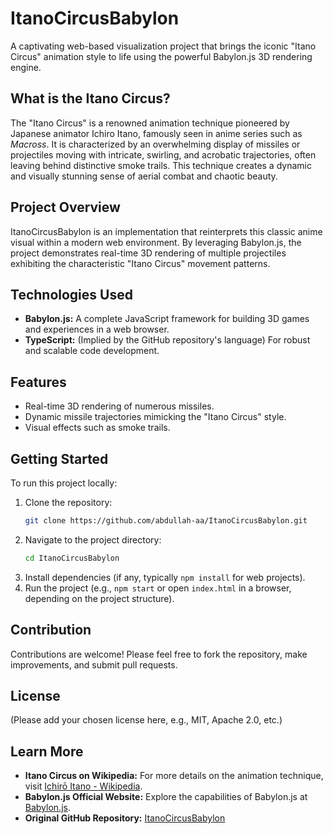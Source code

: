 # ItanoCircusBabylon

A captivating web-based visualization project that brings the iconic "Itano Circus" animation style to life using the powerful Babylon.js 3D rendering engine.

## What is the Itano Circus?

The "Itano Circus" is a renowned animation technique pioneered by Japanese animator Ichiro Itano, famously seen in anime series such as *Macross*. It is characterized by an overwhelming display of missiles or projectiles moving with intricate, swirling, and acrobatic trajectories, often leaving behind distinctive smoke trails. This technique creates a dynamic and visually stunning sense of aerial combat and chaotic beauty.

## Project Overview

ItanoCircusBabylon is an implementation that reinterprets this classic anime visual within a modern web environment. By leveraging Babylon.js, the project demonstrates real-time 3D rendering of multiple projectiles exhibiting the characteristic "Itano Circus" movement patterns.

## Technologies Used

  * **Babylon.js:** A complete JavaScript framework for building 3D games and experiences in a web browser.
  * **TypeScript:** (Implied by the GitHub repository's language) For robust and scalable code development.

## Features

  * Real-time 3D rendering of numerous missiles.
  * Dynamic missile trajectories mimicking the "Itano Circus" style.
  * Visual effects such as smoke trails.

## Getting Started

To run this project locally:

1.  Clone the repository:
    ```bash
    git clone https://github.com/abdullah-aa/ItanoCircusBabylon.git
    ```
2.  Navigate to the project directory:
    ```bash
    cd ItanoCircusBabylon
    ```
3.  Install dependencies (if any, typically `npm install` for web projects).
4.  Run the project (e.g., `npm start` or open `index.html` in a browser, depending on the project structure).

## Contribution

Contributions are welcome\! Please feel free to fork the repository, make improvements, and submit pull requests.

## License

(Please add your chosen license here, e.g., MIT, Apache 2.0, etc.)

## Learn More

  * **Itano Circus on Wikipedia:** For more details on the animation technique, visit [Ichirō Itano - Wikipedia](https://en.wikipedia.org/wiki/Ichir%C5%8D_Itano).
  * **Babylon.js Official Website:** Explore the capabilities of Babylon.js at [Babylon.js](https://www.babylonjs.com/).
  * **Original GitHub Repository:** [ItanoCircusBabylon](https://github.com/abdullah-aa/ItanoCircusBabylon)
